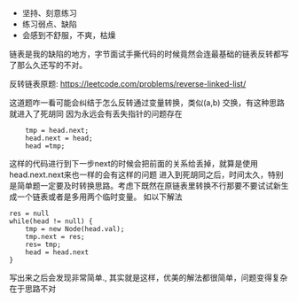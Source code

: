- 坚持、刻意练习
- 练习弱点、缺陷
-  会感到不舒服，不爽，枯燥

链表是我的缺陷的地方，字节面试手撕代码的时候竟然会连最基础的链表反转都写了那么久还写的不对。

反转链表原题:
https://leetcode.com/problems/reverse-linked-list/

这道题咋一看可能会纠结于怎么反转通过变量转换，类似(a,b) 交换，有这种思路就进入了死胡同
因为永远会有丢失指针的问题存在
```
    tmp = head.next;
    head.next = head;    
    head =tmp;
```
这样的代码进行到下一步next的时候会把前面的关系给丢掉，就算是使用head.next.next来也一样的会有这样的问题
进入到死胡同之后，时间太久，特别是简单题一定要及时转换思路。考虑下既然在原链表里转换不行那要不要试试新生成一个链表或者是多用两个临时变量。
如以下解法
```
res = null
while(head != null) {
    tmp = new Node(head.val);
    tmp.next = res;
    res= tmp;
    head = head.next
}
```
写出来之后会发现非常简单., 其实就是这样，优美的解法都很简单，问题变得复杂在于思路不对

